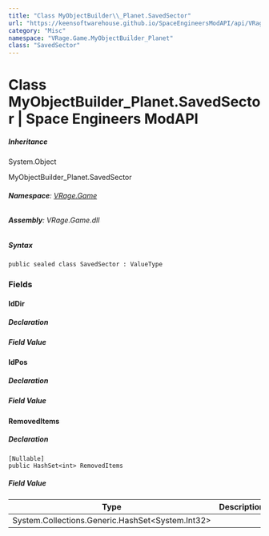 ```yaml
---
title: "Class MyObjectBuilder\\_Planet.SavedSector"
url: "https://keensoftwarehouse.github.io/SpaceEngineersModAPI/api/VRage.Game.MyObjectBuilder_Planet.SavedSector.html"
category: "Misc"
namespace: "VRage.Game.MyObjectBuilder_Planet"
class: "SavedSector"
---
```


# Class MyObjectBuilder\_Planet.SavedSector | Space Engineers ModAPI

##### Inheritance

System.Object

MyObjectBuilder\_Planet.SavedSector

###### **Namespace**: [VRage.Game](https://keensoftwarehouse.github.io/SpaceEngineersModAPI/api/VRage.Game.html)

###### **Assembly**: VRage.Game.dll

##### Syntax

```
public sealed class SavedSector : ValueType
```

### [](#fields)Fields

#### [](#VRage_Game_MyObjectBuilder_Planet_SavedSector_IdDir)IdDir

##### Declaration

##### Field Value

#### [](#VRage_Game_MyObjectBuilder_Planet_SavedSector_IdPos)IdPos

##### Declaration

##### Field Value

#### [](#VRage_Game_MyObjectBuilder_Planet_SavedSector_RemovedItems)RemovedItems

##### Declaration

```
[Nullable]
public HashSet<int> RemovedItems
```

##### Field Value

| Type | Description |
| --- | --- |
| System.Collections.Generic.HashSet<System.Int32\> |     |